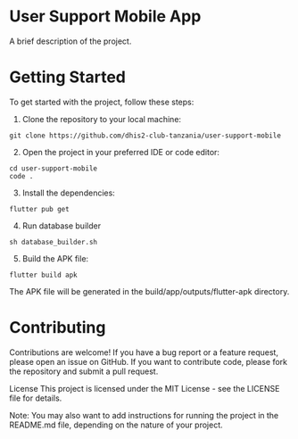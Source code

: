 # User Support Mobile App
A brief description of the project.

# Getting Started
To get started with the project, follow these steps:

1. Clone the repository to your local machine:

```
git clone https://github.com/dhis2-club-tanzania/user-support-mobile
```

2. Open the project in your preferred IDE or code editor:

``` 
cd user-support-mobile
code .  
```

3. Install the dependencies:
```
flutter pub get
```

4. Run database builder
```
sh database_builder.sh
```

5. Build the APK file:

```
flutter build apk
```

The APK file will be generated in the build/app/outputs/flutter-apk directory.

# Contributing
Contributions are welcome! If you have a bug report or a feature request, please open an issue on GitHub. If you want to contribute code, please fork the repository and submit a pull request.

License
This project is licensed under the MIT License - see the LICENSE file for details.

Note: You may also want to add instructions for running the project in the README.md file, depending on the nature of your project.
